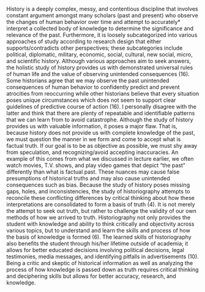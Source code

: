 History is a deeply complex, messy, and contentious discipline that involves constant argument amongst many scholars (past and present) who observe the changes of human behavior over time and attempt to accurately* interpret a collected body of knowledge to determine the significance and relevance of the past. Furthermore, it is loosely subcategorized into various approaches of study according to research design that either supports/contradicts other perspectives; these subcategories include political, diplomatic, military, economic, social, cultural, new social, micro, and scientific history. Although various approaches aim to seek answers, the holistic study of history provides us with demonstrated universal rules of human life and the value of observing unintended consequences (16). Some historians agree that we may observe the past unintended consequences of human behavior to confidently predict and prevent atrocities from reoccurring while other historians believe that every situation poses unique circumstances which does not seem to support clear guidelines of predictive course of action (16). I personally disagree with the latter and think that there are plenty of repeatable and identifiable patterns that we can learn from to avoid catastrophe. Although the study of history provides us with valuable information, it poses a major flaw. That is, because history does not provide us with complete knowledge of the past, we must question the manner in we form and come to accept what is factual truth. If our goal is to be as objective as possible, we must shy away from speculation, and recognizing/avoid accepting inaccuracies. An example of this comes from what we discussed in lecture earlier, we often watch movies, T.V. shows, and play video games that depict “the past” differently than what is factual past. These nuances may cause false presumptions of historical truths and may also cause unintended consequences such as bias. Because the study of history poses missing gaps, holes, and inconsistencies, the study of historiography attempts to reconcile these conflicting differences by critical thinking about how these interpretations are consolidated to form a basis of truth (4). It is not merely the attempt to seek out truth, but rather to challenge the validity of our own methods of how we arrived to truth. Historiography not only provides the student with knowledge and ability to think critically and objectivity across various topics, but to understand and learn the skills and process of how the basis of knowledge is formed (6). The learned skills of historiography also benefits the student through his/her lifetime outside of academia; it allows for better educated decisions involving political decisions, legal testimonies, media messages, and identifying pitfalls in advertisements (10). Being a critic and skeptic of historical information as well as analyzing the process of how knowledge is passed down as truth requires critical thinking and deciphering skills but allows for better accuracy, research, and knowledge.
